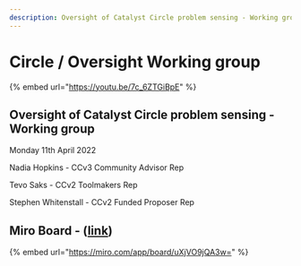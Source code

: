 ```yaml
---
description: Oversight of Catalyst Circle problem sensing - Working group
---
```


# Circle / Oversight Working group

{% embed url="https://youtu.be/7c_6ZTGiBpE" %}

## Oversight of Catalyst Circle problem sensing - Working group

&#x20;Monday 11th April 2022&#x20;

Nadia Hopkins - CCv3 Community Advisor Rep&#x20;

Tevo Saks - CCv2 Toolmakers Rep&#x20;

Stephen Whitenstall - CCv2 Funded Proposer Rep&#x20;

## Miro Board - ([link](https://miro.com/app/board/uXjVO9jQA3w=/))

{% embed url="https://miro.com/app/board/uXjVO9jQA3w=" %}

